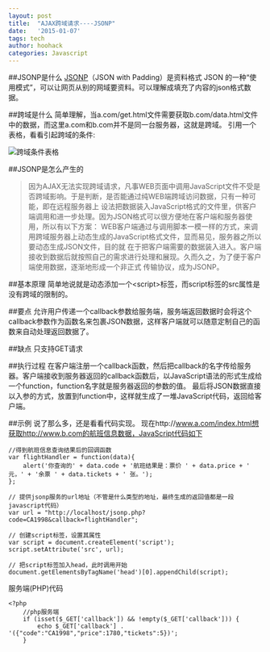 ```yaml
---
layout: post
title:  "AJAX跨域请求----JSONP"
date:   '2015-01-07'
tags: tech
author: hoohack
categories: Javascript
---
```


##JSONP是什么
[JSONP](http://zh.wikipedia.org/wiki/JSONP)（JSON with Padding）是资料格式 JSON 的一种“使用模式”，可以让网页从别的网域要资料。可以理解成填充了内容的json格式数据。

##跨域是什么
简单理解，当a.com/get.html文件需要获取b.com/data.html文件中的数据，而这里a.com和b.com并不是同一台服务器，这就是跨域。
引用一个表格，看看引起跨域的条件:


![跨域条件表格](http://7u2eqw.com1.z0.glb.clouddn.com/cross-domain.png)

##JSONP是怎么产生的
> 因为AJAX无法实现跨域请求，凡事WEB页面中调用JavaScript文件不受是否跨域影响。于是判断，是否能通过纯WEB端跨域访问数据，只有一种可能，即在远程服务器上
设法把数据装入JavaScript格式的文件里，供客户端调用和进一步处理。因为JSON格式可以很方便地在客户端和服务器使用，所以有以下方案：
    WEB客户端通过与调用脚本一模一样的方式，来调用跨域服务器上动态生成的JavaScript格式文件，显而易见，服务器之所以要动态生成JSON文件，目的就
    在于把客户端需要的数据装入进入。客户端接收到数据后就按照自己的需求进行处理和展现。久而久之，为了便于客户端使用数据，逐渐地形成一个非正式
    传输协议，成为JSONP。

##基本原理
简单地说就是动态添加一个\<script\>标签，而script标签的src属性是没有跨域的限制的。

##要点
允许用户传递一个callback参数给服务端，服务端返回数据时会将这个callback参数作为函数名来包裹JSON数据，这样客户端就可以随意定制自己的函数来自动处理返回数据了。

##缺点
只支持GET请求

##执行过程
在客户端注册一个callback函数，然后把callback的名字传给服务器。客户端接收到服务器返回的callback函数后，以JavaScript语法的形式生成给一个function，function名字就是服务器返回的参数的值。
最后将JSON数据直接以入参的方式，放置到function中，这样就生成了一堆JavaScript代码，返回给客户端。

##示例
说了那么多，还是看看代码实现。
    现在http://www.a.com/index.html想获取http://www.b.com的航班信息数据，JavaScript代码如下
    
    //得到航班信息查询结果后的回调函数
    var flightHandler = function(data){
        alert('你查询的' + data.code + '航班结果是：票价 ' + data.price + ' 元，' + '余票 ' + data.tickets + ' 张。');
    };
    
    // 提供jsonp服务的url地址（不管是什么类型的地址，最终生成的返回值都是一段javascript代码）
    var url = "http://localhost/jsonp.php?code=CA1998&callback=flightHandler";
    
    // 创建script标签，设置其属性
    var script = document.createElement('script');
    script.setAttribute('src', url);
    
    // 把script标签加入head，此时调用开始
    document.getElementsByTagName('head')[0].appendChild(script);
    
服务端(PHP)代码
    
    <?php
    	//php服务端
    	if (isset($_GET['callback']) && !empty($_GET['callback'])) {
    		echo $_GET['callback'] . '({"code":"CA1998","price":1780,"tickets":5})';
    	}

